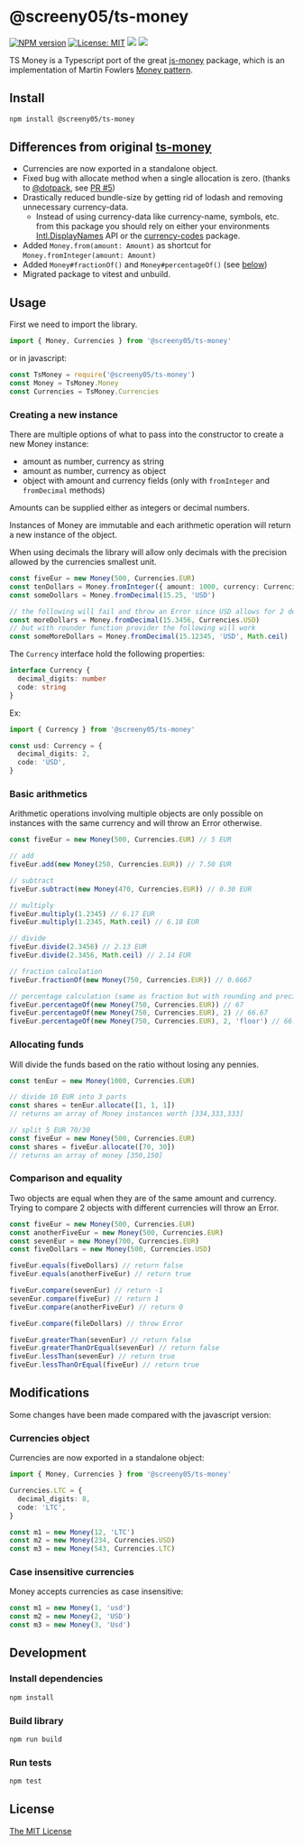 # @screeny05/ts-money

[![NPM version](https://img.shields.io/npm/v/@screeny05/ts-money.svg?style=flat-square)](https://www.npmjs.com/package/@screeny05/ts-money)
[![License: MIT](https://img.shields.io/badge/License-MIT-green.svg?style=flat-square)](https://opensource.org/licenses/MIT)
[![](https://img.shields.io/npm/dm/@screeny05/ts-money.svg?style=flat-square)](https://www.npmjs.com/package/@screeny05/ts-money)
[![](https://deno.bundlejs.com/?q=@screeny05/ts-money&badge&badge-style=flat-square)](https://bundlejs.com/?q=%40screeny05%2Fts-money)

TS Money is a Typescript port of the great [js-money](https://www.npmjs.com/package/js-money) package, which is an implementation of Martin Fowlers [Money pattern](http://martinfowler.com/eaaCatalog/money.html).

## Install

```sh
npm install @screeny05/ts-money
```

## Differences from original [ts-money](https://github.com/macor161/ts-money)

- Currencies are now exported in a standalone object.
- Fixed bug with allocate method when a single allocation is zero. (thanks to [@dotpack](https://github.com/dotpack), see [PR #5](https://github.com/macor161/ts-money/pull/5))
- Drastically reduced bundle-size by getting rid of lodash and removing unnecessary currency-data.
  - Instead of using currency-data like currency-name, symbols, etc. from this package you should rely on either your environments [Intl.DisplayNames](https://developer.mozilla.org/en-US/docs/Web/JavaScript/Reference/Global_Objects/Intl/DisplayNames) API or the [currency-codes](https://www.npmjs.com/package/currency-codes) package.
- Added `Money.from(amount: Amount)` as shortcut for `Money.fromInteger(amount: Amount)`
- Added `Money#fractionOf()` and `Money#percentageOf()` (see [below](#basic-arithmetics))
- Migrated package to vitest and unbuild.

## Usage

First we need to import the library.

```typescript
import { Money, Currencies } from '@screeny05/ts-money'
```

or in javascript:

```javascript
const TsMoney = require('@screeny05/ts-money')
const Money = TsMoney.Money
const Currencies = TsMoney.Currencies
```

### Creating a new instance

There are multiple options of what to pass into the constructor to create a new Money instance:

- amount as number, currency as string
- amount as number, currency as object
- object with amount and currency fields (only with `fromInteger` and `fromDecimal` methods)

Amounts can be supplied either as integers or decimal numbers.

Instances of Money are immutable and each arithmetic operation will return a new instance of the object.

When using decimals the library will allow only decimals with the precision allowed by the currencies smallest unit.

```typescript
const fiveEur = new Money(500, Currencies.EUR)
const tenDollars = Money.fromInteger({ amount: 1000, currency: Currencies.USD })
const someDollars = Money.fromDecimal(15.25, 'USD')

// the following will fail and throw an Error since USD allows for 2 decimals
const moreDollars = Money.fromDecimal(15.3456, Currencies.USD)
// but with rounder function provider the following will work
const someMoreDollars = Money.fromDecimal(15.12345, 'USD', Math.ceil)
```

The `Currency` interface hold the following properties:

```typescript
interface Currency {
  decimal_digits: number
  code: string
}
```

Ex:

```typescript
import { Currency } from '@screeny05/ts-money'

const usd: Currency = {
  decimal_digits: 2,
  code: 'USD',
}
```

### Basic arithmetics

Arithmetic operations involving multiple objects are only possible on instances with the same currency and will throw an Error otherwise.

```typescript
const fiveEur = new Money(500, Currencies.EUR) // 5 EUR

// add
fiveEur.add(new Money(250, Currencies.EUR)) // 7.50 EUR

// subtract
fiveEur.subtract(new Money(470, Currencies.EUR)) // 0.30 EUR

// multiply
fiveEur.multiply(1.2345) // 6.17 EUR
fiveEur.multiply(1.2345, Math.ceil) // 6.18 EUR

// divide
fiveEur.divide(2.3456) // 2.13 EUR
fiveEur.divide(2.3456, Math.ceil) // 2.14 EUR

// fraction calculation
fiveEur.fractionOf(new Money(750, Currencies.EUR)) // 0.6667

// percentage calculation (same as fraction but with rounding and precision)
fiveEur.percentageOf(new Money(750, Currencies.EUR)) // 67
fiveEur.percentageOf(new Money(750, Currencies.EUR), 2) // 66.67
fiveEur.percentageOf(new Money(750, Currencies.EUR), 2, 'floor') // 66.66
```

### Allocating funds

Will divide the funds based on the ratio without losing any pennies.

```typescript
const tenEur = new Money(1000, Currencies.EUR)

// divide 10 EUR into 3 parts
const shares = tenEur.allocate([1, 1, 1])
// returns an array of Money instances worth [334,333,333]

// split 5 EUR 70/30
const fiveEur = new Money(500, Currencies.EUR)
const shares = fiveEur.allocate([70, 30])
// returns an array of money [350,150]
```

### Comparison and equality

Two objects are equal when they are of the same amount and currency.
Trying to compare 2 objects with different currencies will throw an Error.

```typescript
const fiveEur = new Money(500, Currencies.EUR)
const anotherFiveEur = new Money(500, Currencies.EUR)
const sevenEur = new Money(700, Currencies.EUR)
const fiveDollars = new Money(500, Currencies.USD)

fiveEur.equals(fiveDollars) // return false
fiveEur.equals(anotherFiveEur) // return true

fiveEur.compare(sevenEur) // return -1
sevenEur.compare(fiveEur) // return 1
fiveEur.compare(anotherFiveEur) // return 0

fiveEur.compare(fileDollars) // throw Error

fiveEur.greaterThan(sevenEur) // return false
fiveEur.greaterThanOrEqual(sevenEur) // return false
fiveEur.lessThan(sevenEur) // return true
fiveEur.lessThanOrEqual(fiveEur) // return true
```

## Modifications

Some changes have been made compared with the javascript version:

### Currencies object

Currencies are now exported in a standalone object:

```typescript
import { Money, Currencies } from '@screeny05/ts-money'

Currencies.LTC = {
  decimal_digits: 8,
  code: 'LTC',
}

const m1 = new Money(12, 'LTC')
const m2 = new Money(234, Currencies.USD)
const m3 = new Money(543, Currencies.LTC)
```

### Case insensitive currencies

Money accepts currencies as case insensitive:

```typescript
const m1 = new Money(1, 'usd')
const m2 = new Money(2, 'USD')
const m3 = new Money(3, 'Usd')
```

## Development

### Install dependencies

```sh
npm install
```

### Build library

```sh
npm run build
```

### Run tests

```sh
npm test
```

## License

[The MIT License](http://opensource.org/licenses/MIT)
